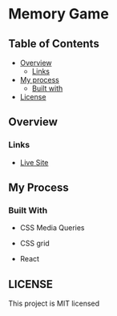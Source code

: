# Memory Game

## Table of Contents

- [Overview](#overview)
  - [Links](#links)
- [My process](#my-process)
  - [Built with](#built-with)
- [License](#lisence)

## Overview

### Links

- [Live Site](https://memory-card-mn0alu50z-mayorr-stars-projects.vercel.app)

## My Process

### Built With

- CSS Media Queries

- CSS grid
- React

## LICENSE
This project is MIT licensed